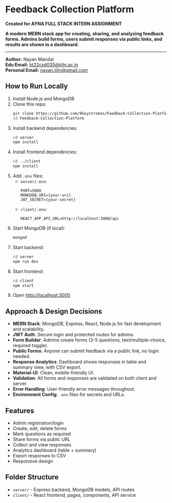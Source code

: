 
# Feedback Collection Platform

**Created for AYNA FULL STACK INTERN ASSIGNMENT**

**A modern MERN stack app for creating, sharing, and analyzing feedback forms. Admins build forms, users submit responses via public links, and results are shown in a dashboard.**

---
**Author:** Nayan Mandal  
**Edu Email:** bt22csd035@iiitn.ac.in  
**Personal Email:** nayan.iiitn@gmail.com

## How to Run Locally

1. Install Node.js and MongoDB
2. Clone this repo:
   ```bash
   git clone https://github.com/9keystrokes/Feedback-Collection-Platform.git
   cd Feedback-Collection-Platform
   ```
3. Install backend dependencies:
   ```bash
   cd server
   npm install
   ```
4. Install frontend dependencies:
   ```bash
   cd ../client
   npm install
   ```
5. Add `.env` files:
   - `server/.env`:
     ```env
     PORT=5000
     MONGODB_URI={your-uri}
     JWT_SECRET={your-secret}
     ```
   - `client/.env`:
     ```env
     REACT_APP_API_URL=http://localhost:5000/api
     ```
6. Start MongoDB (if local):
   ```bash
   mongod
   ```
7. Start backend:
   ```bash
   cd server
   npm run dev
   ```
8. Start frontend:
   ```bash
   cd client
   npm start
   ```
9. Open [http://localhost:3000](http://localhost:3000)

## Approach & Design Decisions

- **MERN Stack**: MongoDB, Express, React, Node.js for fast development and scalability.
- **JWT Auth**: Secure login and protected routes for admins.
- **Form Builder**: Admins create forms (3-5 questions, text/multiple-choice, required toggle).
- **Public Forms**: Anyone can submit feedback via a public link, no login needed.
- **Response Analytics**: Dashboard shows responses in table and summary view, with CSV export.
- **Material-UI**: Clean, mobile-friendly UI.
- **Validation**: All forms and responses are validated on both client and server.
- **Error Handling**: User-friendly error messages throughout.
- **Environment Config**: `.env` files for secrets and URLs.

## Features

- Admin registration/login
- Create, edit, delete forms
- Mark questions as required
- Share forms via public URL
- Collect and view responses
- Analytics dashboard (table + summary)
- Export responses to CSV
- Responsive design

## Folder Structure

- `server/` - Express backend, MongoDB models, API routes
- `client/` - React frontend, pages, components, API service
